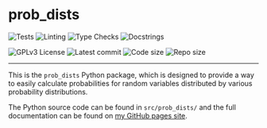 # prob_dists

![Tests](https://github.com/DoctorDalek1963/prob_dists/actions/workflows/tests.yaml/badge.svg)
![Linting](https://github.com/DoctorDalek1963/prob_dists/actions/workflows/linting.yaml/badge.svg)
![Type Checks](https://github.com/DoctorDalek1963/prob_dists/actions/workflows/type_checks.yaml/badge.svg)
![Docstrings](https://github.com/DoctorDalek1963/prob_dists/actions/workflows/docstrings.yaml/badge.svg)

![GPLv3 License](https://img.shields.io/github/license/DoctorDalek1963/prob_dists?style=flat-square)
![Latest commit](https://img.shields.io/github/last-commit/DoctorDalek1963/prob_dists?style=flat-square)
![Code size](https://img.shields.io/github/languages/code-size/DoctorDalek1963/prob_dists?style=flat-square)
![Repo size](https://img.shields.io/github/repo-size/DoctorDalek1963/prob_dists?style=flat-square)

---

This is the `prob_dists` Python package, which is designed to provide a way to easily
calculate probabilities for random variables distributed by various probability distributions.

The Python source code can be found in `src/prob_dists/` and the full documentation can be
found on [my GitHub pages site](https://doctordalek1963.github.io/prob_dists).
